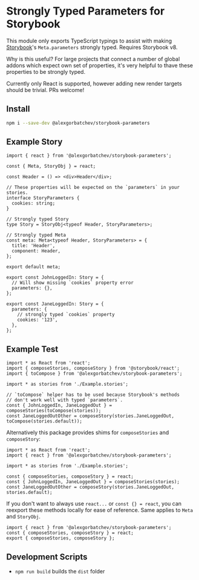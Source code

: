 # Strongly Typed Parameters for Storybook

This module only exports TypeScript typings to assist with making [Storybook](https://storybook.js.org/)'s `Meta.parameters`
strongly typed. Requires Storybook v8.

Why is this useful? For large projects that connect a number of global addons which expect own set of properties, it's very helpful to thave these properties to be strongly typed.

Currently only React is supported, however adding new render targets should be trivial. PRs welcome!

## Install

```sh
npm i --save-dev @alexgorbatchev/storybook-parameters
```

## Example Story

```tsx
import { react } from '@alexgorbatchev/storybook-parameters';

const { Meta, StoryObj } = react;

const Header = () => <div>Header</div>;

// These properties will be expected on the `parameters` in your stories.
interface StoryParameters {
  cookies: string;
}

// Strongly typed Story
type Story = StoryObj<typeof Header, StoryParameters>;

// Strongly typed Meta
const meta: Meta<typeof Header, StoryParameters> = {
  title: 'Header',
  component: Header,
};

export default meta;

export const JohnLoggedIn: Story = {
  // Will show missing `cookies` property error
  parameters: {},
};

export const JaneLoggedIn: Story = {
  parameters: {
    // strongly typed `cookies` property
    cookies: '123',
  },
};
```

## Example Test

```tsx
import * as React from 'react';
import { composeStories, composeStory } from '@storybook/react';
import { toCompose } from '@alexgorbatchev/storybook-parameters';

import * as stories from './Example.stories';

// `toCompose` helper has to be used because Storybook's methods
// don't work well with typed `parameters`.
const { JohnLoggedIn, JaneLoggedOut } = composeStories(toCompose(stories));
const JaneLoggedOutOther = composeStory(stories.JaneLoggedOut, toCompose(stories.default));
```

Alternatively this package provides shims for `composeStories` and `composeStory`:

```tsx
import * as React from 'react';
import { react } from '@alexgorbatchev/storybook-parameters';

import * as stories from './Example.stories';

const { composeStories, composeStory } = react;
const { JohnLoggedIn, JaneLoggedOut } = composeStories(stories);
const JaneLoggedOutOther = composeStory(stories.JaneLoggedOut, stories.default);
```

If you don't want to always use `react...` or `const {} = react`, you can reexport these methods locally for ease of reference. Same applies to `Meta` and `StoryObj`.

```tsx
import { react } from '@alexgorbatchev/storybook-parameters';
const { composeStories, composeStory } = react;
export { composeStories, composeStory };
```

## Development Scripts

- `npm run build` builds the `dist` folder
